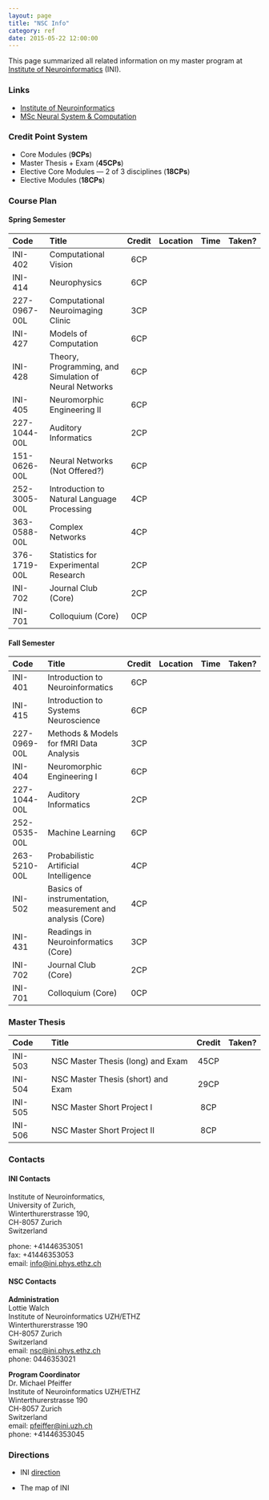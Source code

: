 ```yaml
---
layout: page
title: "NSC Info"
category: ref
date: 2015-05-22 12:00:00
---
```


This page summarized all related information on my master program at [Institute of Neuroinformatics](https://www.ini.uzh.ch/) (INI).

### Links

+ [Institute of Neuroinformatics](https://www.ini.uzh.ch/)
+ [MSc Neural System & Computation](http://www.nsc.uzh.ch/)

### Credit Point System

+ Core Modules (__9CPs__)
+ Master Thesis + Exam (__45CPs__)
+ Elective Core Modules — 2 of 3 disciplines (__18CPs__)
+ Elective Modules (__18CPs__)

### Course Plan

#### Spring Semester

|Code        |Title                                                 |Credit  |Location|Time|Taken?|
|:-----------|:-----------------------------------------------------|:------:|--------|----|------|
|INI-402     |Computational Vision                                  |6CP     |        |    |      |
|INI-414     |Neurophysics                                          |6CP     |        |    |      |
|227-0967-00L|Computational Neuroimaging Clinic                     |3CP     |        |    |      |
|INI-427     |Models of Computation                                 |6CP     |        |    |      |
|INI-428     |Theory, Programming, and Simulation of Neural Networks|6CP     |        |    |      |
|INI-405     |Neuromorphic Engineering II                           |6CP     |        |    |      |
|227-1044-00L|Auditory Informatics                                  |2CP     |        |    |      |
|151-0626-00L|Neural Networks (Not Offered?)                        |6CP     |        |    |      |
|252-3005-00L|Introduction to Natural Language Processing           |4CP     |        |    |      |
|363-0588-00L|Complex Networks                                      |4CP     |        |    |      |
|376-1719-00L|Statistics for Experimental Research                  |2CP     |        |    |      |
|INI-702     |Journal Club (Core)                                   |2CP     |        |    |      |
|INI-701     |Colloquium (Core)                                     |0CP     |        |    |      |

#### Fall Semester

|Code        |Title                                                     |Credit  |Location|Time|Taken?|
|:-----------|:---------------------------------------------------------|:------:|--------|----|------|
|INI-401     |Introduction to Neuroinformatics                          |6CP     |        |    |      |
|INI-415     |Introduction to Systems Neuroscience                      |6CP     |        |    |      |
|227-0969-00L|Methods & Models for fMRI Data Analysis                   |3CP     |        |    |      |
|INI-404     |Neuromorphic Engineering I                                |6CP     |        |    |      |
|227-1044-00L|Auditory Informatics                                      |2CP     |        |    |      |
|252-0535-00L|Machine Learning                                          |6CP     |        |    |      |
|263-5210-00L|Probabilistic Artificial Intelligence                     |4CP     |        |    |      |
|INI-502     |Basics of instrumentation, measurement and analysis (Core)|4CP     |        |    |      |
|INI-431     |Readings in Neuroinformatics (Core)                       |3CP     |        |    |      |
|INI-702     |Journal Club (Core)                                       |2CP     |        |    |      |
|INI-701     |Colloquium (Core)                                         |0CP     |        |    |      |

### Master Thesis

|Code        |Title                                  |Credit  |Taken?|
|:-----------|:--------------------------------------|:------:|------|
|INI-503     |NSC Master Thesis (long) and Exam      |45CP    |      |
|INI-504     |NSC Master Thesis (short) and Exam     |29CP    |      |
|INI-505     |NSC Master Short Project I             |8CP     |      |
|INI-506     |NSC Master Short Project II            |8CP     |      |

### Contacts

#### INI Contacts

Institute of Neuroinformatics,  
University of Zurich,  
Winterthurerstrasse 190,  
CH-8057 Zurich  
Switzerland  

phone: +41446353051  
fax: +41446353053  
email: info@ini.phys.ethz.ch

#### NSC Contacts

__Administration__  
Lottie Walch  
Institute of Neuroinformatics UZH/ETHZ  
Winterthurerstrasse 190  
CH-8057 Zurich  
Switzerland  
email: nsc@ini.phys.ethz.ch  
phone: 0446353021

__Program Coordinator__  
Dr. Michael Pfeiffer  
Institute of Neuroinformatics UZH/ETHZ  
Winterthurerstrasse 190  
CH-8057 Zurich  
Switzerland  
email: pfeiffer@ini.uzh.ch  
phone: +41446353045

### Directions

+ INI [direction](https://www.ini.uzh.ch/directions)

+ The map of INI

<script>
	function initialize() {
		var mapCanvas = document.getElementById('map-canvas');
        var mapOptions = {
			center: new google.maps.LatLng(47.3983143, 8.5505475),
			zoom: 18,
			mapTypeId: google.maps.MapTypeId.SATELLITE
        }
        var map = new google.maps.Map(mapCanvas, mapOptions)
    }
    google.maps.event.addDomListener(window, 'load', initialize);
</script>

<div id="map-canvas"></div>
